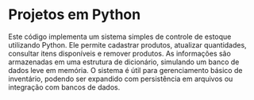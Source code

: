 # Projetos em Python

Este código implementa um sistema simples de controle de estoque utilizando Python. Ele permite cadastrar produtos, atualizar quantidades, consultar itens disponíveis e remover produtos. As informações são armazenadas em uma estrutura de dicionário, simulando um banco de dados leve em memória. O sistema é útil para gerenciamento básico de inventário, podendo ser expandido com persistência em arquivos ou integração com bancos de dados.
